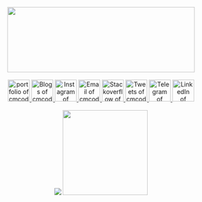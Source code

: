 <p align="center">
  <img src="https://github.com/cmcodes1/cmcodes1/blob/master/cmcodes.gif" width="430px" height="150px" />
  <br/>
  <br/>
  <a title="Portfolio" href="https://cmcodes1.github.io/">
    <img alt="portfolio of cmcodes" src="https://avatars2.githubusercontent.com/u/34341671?s=450&u=73e18d14ad731e271dcb5a16e215cc7cf626721b&v=4" width="50" height="50" />
  </a>
  <a title="DEV.to" href="https://dev.to/cmcodes">
    <img alt="Blogs of cmcodes" src="https://cdn3.iconfinder.com/data/icons/logos-and-brands-adobe/512/84_Dev-512.png" width="50" height="50" />
  </a>
  <a title="Instagram" href="https://instagram.com/cmcodes">
    <img alt="Instagram of cmcodes" src="https://cdn4.iconfinder.com/data/icons/social-media-and-logos-11/32/Logo_Instagram-512.png" width="50" height="50" />
  </a>
  <a title="Email" href="mailto:cmcodes10@gmail.com">
    <img alt="Email of cmcodes" src="https://cdn4.iconfinder.com/data/icons/social-media-and-logos-11/32/Logo_Gmail_envelope_letter_email-512.png" width="50" height="50" />
  </a>
  <a title="Stackoverflow" href="https://stackoverflow.com/users/8161436/cmcodes">
    <img alt="Stackoverflow of cmcodes"
         src="https://cdn0.iconfinder.com/data/icons/social-media-and-logos-11/32/logo_stackoverflow_Stack_overflow-512.png" width="50" height="50" />
  </a>
  <a title="Twitter" href="https://twitter.com/cmcodes1">
    <img alt="Tweets of cmcodes" src="https://cdn4.iconfinder.com/data/icons/social-media-and-logos-11/32/Logo_Twitter_bird-512.png" width="50" height="50" />
  </a>
  <a title="Telegram" href="https://t.me/cmcodes">
    <img alt="Telegram of cmcodes"
         src="https://cdn4.iconfinder.com/data/icons/social-media-and-logos-11/32/Logo_telegram_Airplane_Air_plane_paper_airplane-22-512.png" width="50" height="50" />
  </a>
  <a title="LinkedIn" href="https://linkedin.com/in/cmcodes">
    <img alt="LinkedIn of cmcodes" src="https://cdn4.iconfinder.com/data/icons/social-media-and-logos-11/32/Logo_LinkedIn-512.png" width="50" height="50" />
  </a>
  <br/>
  <br/>
  <img src="https://github-readme-stats.vercel.app/api?username=cmcodes1&count_private=true&show_icons=true">
  <img src="https://github-readme-stats.vercel.app/api/top-langs/?username=cmcodes1&layout=compact" height="195px">
</p>

